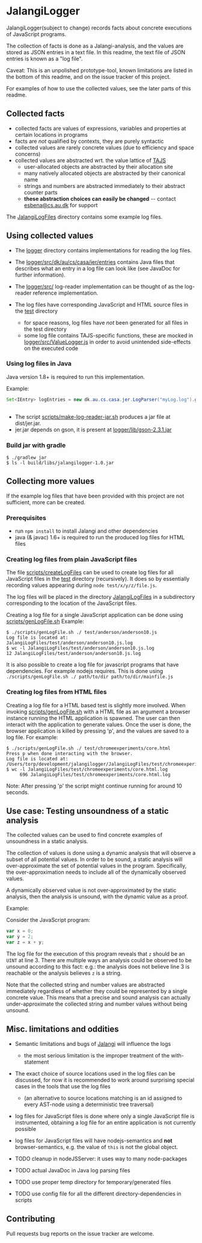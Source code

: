 # JalangiLogger

JalangiLogger(subject to change) records facts about concrete executions of JavaScript programs.

The collection of facts is done as a Jalangi-analysis, and the values are stored as JSON entries in a text file.
In this readme, the text file of JSON entries is known as a "log file".
 
Caveat: This is an unpolished prototype-tool, known limitations are listed in the bottom of this readme, and on the issue tracker of this project.
 
For examples of how to use the collected values, see the later parts of this readme. 

## Collected facts 

- collected facts are values of expressions, variables and properties at certain locations in programs
- facts are *not* qualified by contexts, they are purely syntactic
- collected values are rarely concrete values (due to efficiency and space concerns)
- collected values are abstracted wrt. the value lattice of [TAJS](https://github.com/cs-au-dk/TAJS)
  - user-allocated objects are abstracted by their allocation site
  - many natively allocated objects are abstracted by their canonical name
  - strings and numbers are abstracted immediately to their abstract counter parts
  - **these abstraction choices can easily be changed** -- contact esbena@cs.au.dk for support
    
The [JalangiLogFiles](JalangiLogFiles) directory contains some example log files.

## Using collected values 
 
- The [logger](java) directory contains implementations for reading the log files.
- The [logger/src/dk/au/cs/casa/jer/entries](java/src/dk/au/cs/casa/jer/entries) contains Java files that describes what an entry in a log file can look like (see JavaDoc for further information).
- The [logger/src/](java/src/) log-reader implementation can be thought of as the log-reader reference implementation.

- The log files have corresponding JavaScript and HTML source files in the [test](test/) directory
  - for space reasons, log files have *not* been generated for all files in the test directory
  - some log file contains TAJS-specific functions, these are mocked in [logger/src/ValueLogger.js](java/src/ValueLogger.js) in order to avoid unintended side-effects on the executed code

### Using log files in Java
 
Java version 1.8+ is required to run this implementation.
 
Example: 
```java
Set<IEntry> logEntries = new dk.au.cs.casa.jer.LogParser("myLog.log").getEntries();
  
```

- The script [scripts/make-log-reader-jar.sh](scripts/make-log-reader-jar.sh) produces a jar file at dist/jer.jar.
- jer.jar depends on gson, it is present at [logger/lib/gson-2.3.1.jar](java/lib/gson-2.3.1.jar)

### Build jar with gradle

```
$ ./gradlew jar
$ ls -l build/libs/jalangilogger-1.0.jar
```

## Collecting more values

If the example log files that have been provided with this project are not sufficient, more can be created.

### Prerequisites

- run `npm install` to install Jalangi and other dependencies
- java (& javac) 1.6+ is required to run the produced log files for HTML files

### Creating log files from plain JavaScript files

The file [scripts/createLogFiles](scripts/createLogFiles) can be used to create log files for all JavaScript files in the [test](test/) directory (recursively).
It does so by essentially recording values appearing during `node test/x/y/z/file.js`.

The log files will be placed in the directory [JalangiLogFiles](JalangiLogFiles) in a subdirectory corresponding to the location of the JavaScript files.

Creating a log file for a single JavaScript application can be done
using [scripts/genLogFile.sh](scripts/genLogFile.sh) 
Example:
```
$ ./scripts/genLogFile.sh ./ test/anderson/anderson10.js 
Log file is located at: JalangiLogFiles/test/anderson/anderson10.js.log
$ wc -l JalangiLogFiles/test/anderson/anderson10.js.log
12 JalangiLogFiles/test/anderson/anderson10.js.log
```

It is also possible to create a log file for javascript programs that have dependencies. For example nodejs requires. This is done using `./scripts/genLogFile.sh ./ path/to/dir path/to/dir/mainfile.js` 

### Creating log files from HTML files

Creating a log file for a HTML based test is slightly more involved.
When invoking [scripts/genLogFile.sh](scripts/genLogFile.sh) with a HTML file as an argument a browser instance running the HTML application is spawned. The user can then interact with the application to generate values. Once the user is done, the browser application is killed by pressing 'p', and the values are saved to a log file. For example:

```
$ ./scripts/genLogFile.sh ./ test/chromeexperiments/core.html
Press p when done interacting with the browser.
Log file is located at: /Users/torp/development/jalangilogger/JalangiLogFiles/test/chromeexperiments/core.html.log
$ wc -l JalangiLogFiles/test/chromeexperiments/core.html.log
     696 JalangiLogFiles/test/chromeexperiments/core.html.log
```

Note: After pressing 'p' the script might continue running for around 10 seconds.

## Use case: Testing unsoundness of a static analysis

The collected values can be used to find concrete examples of unsoundness in a static analysis.

The collection of values is done using a dynamic analysis that will observe a subset of all potential values.
In order to be sound, a static analysis will over-approximate the set of potential values in the program.
Specifically, the over-approximation needs to include all of the dynamically observed values.
 
A dynamically observed value is not over-approximated by the static analysis, then the analysis is unsound, with the dynamic value as a proof.

Example:

Consider the JavaScript program:

```javascript
var x = 0;
var y = 2;
var z = x + y;
```
The log file for the execution of this program reveals that `z` should be an `UINT` at line 3.
There are multiple ways an analysis could be observed to be unsound according to this fact: e.g.: the analysis does not believe line 3 is reachable
 or the analysis believes `z` is a string.

Note that the collected string and number values are abstracted immediately regardless of whether they could be represented by a single concrete value.
This means that a precise and sound analysis can actually under-approximate the collected string and number values without being unsound.

## Misc. limitations and oddities

- Semantic limitations and bugs of [Jalangi](https://github.com/Samsung/jalangi2) will influence the logs
  - the most serious limitation is the improper treatment of the with-statement
- The exact choice of source locations used in the log files can be discussed, for now it is recommended to work around surprising special cases in the tools that use the log files
  - (an alternative to source locations matching is an id assigned to every AST-node using a deterministic tree traversal) 
- log files for JavaScript files is done where only a single JavaScript file is instrumented, obtaining a log file for an entire application is not currently possible
- log files for JavaScript files will have nodejs-semantics and **not** browser-semantics, e.g. the value of `this` is not the global object.

- TODO cleanup in nodeJSServer: it uses way to many node-packages
- TODO actual JavaDoc in Java log parsing files
- TODO use proper temp directory for temporary/generated files 
- TODO use config file for all the different directory-dependencies in scripts

## Contributing

Pull requests bug reports on the issue tracker are welcome.
